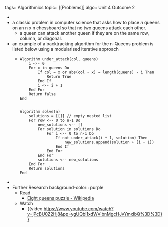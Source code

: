 tags:: Algorithmics
topic:: [[Problems]]
algo:: Unit 4 Outcome 2

-
- a classic problem in computer science that asks how to place $n$ queens on an n x n chessboard so that no two queens attack each other.
	- a queen can attack another queen if they are on the same row, column, or diagonal.
- an example of a backtracking algorithm for the n-Queens problem is listed below using a modularised iterative approach
	- ```
	  Algorithm under_attack(col, queens)
	      i <-- 0
	      For x in queens Do
	          If col = x or abs(col - x) = length(queens) - i Then
	              Return True
	          End If
	          i <-- i + 1
	      End For
	      Return false
	  End
	  
	  
	  Algorithm solve(n)
	      solutions = [[]] // empty nested list
	      For row <-- 0 to n-1 Do
	          new_solutions <-- []
	          For solution in solutions Do
	              For i <-- 0 to n-1 Do
	                  If not under_attack(i + 1, solution) Then
	                      new_solutions.append(solution + [i + 1])
	                  End If
	              End For
	          End For
	          solutions <-- new_solutions
	      End For
	      Return solutions
	  End
	  ```
-
- Further Research
  background-color:: purple
	- Read
		- [Eight queens puzzle - Wikipedia](https://en.wikipedia.org/wiki/Eight_queens_puzzle)
	- Watch
		- {{video https://www.youtube.com/watch?v=jPcBU0Z2Hj8&pp=ygUQbi1xdWVlbnMgcHJvYmxlbQ%3D%3D}}